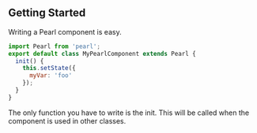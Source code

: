 ## Getting Started

Writing a Pearl component is easy.

```javascript
import Pearl from 'pearl';
export default class MyPearlComponent extends Pearl {
  init() {
    this.setState({
      myVar: 'foo'
    });
  }
}
```

The only function you have to write is the init. This will be called when the component is used in other classes.